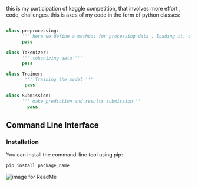 this is my participation of kaggle competition, that involves more effort , code, challenges.
this is axes of my code in the form of python classes:
``` python

class preprocessing:
      ''' here we define a methods for processing data , loading it, cleaning it...etc'''
      pass

class Tokenizer:
      ''' tokenizing data '''
      pass

class Trainer:
       ''' Training the model '''
       pass

class Submission:
      ''' make prediction and results submission'''
        pass

```
## Command Line Interface

### Installation

You can install the command-line tool using pip:

```bash
pip install package_name
```

![image for ReadMe](https://www.dreamstime.com/stock-photography-student-writing-school-desk-isolated-white-background-image36222372)
